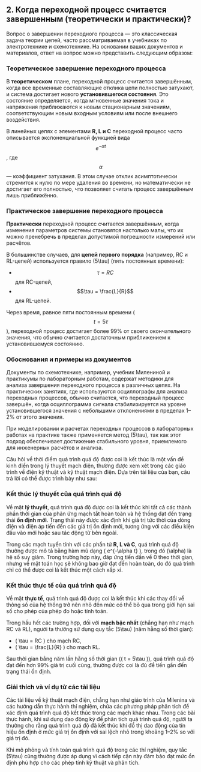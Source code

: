
## 2. Когда переходной процесс считается завершенным (теоретически и практически)?

Вопрос о завершении переходного процесса — это классическая задача теории цепей, часто рассматриваемая в учебниках по электротехнике и схемотехнике. На основании ваших документов и материалов, ответ на вопрос можно представить следующим образом:

### Теоретическое завершение переходного процесса
В **теоретическом** плане, переходной процесс считается завершённым, когда все временные составляющие отклика цепи полностью затухают, и система достигает нового **установившегося состояния**. Это состояние определяется, когда мгновенные значения тока и напряжения приближаются к новым стационарным значениям, соответствующим новым входным условиям или после внешнего воздействия. 

В линейных цепях с элементами **R, L и C** переходной процесс часто описывается экспоненциальной функцией вида $$e^{-\alpha t}$$, где $$\alpha$$ — коэффициент затухания. В этом случае отклик асимптотически стремится к нулю по мере удаления во времени, но математически не достигает его полностью, что позволяет считать процесс завершённым лишь приближённо.

### Практическое завершение переходного процесса
**Практически** переходной процесс считается завершённым, когда изменения параметров системы становятся настолько малы, что их можно пренебречь в пределах допустимой погрешности измерений или расчётов. 

В большинстве случаев, для **цепей первого порядка** (например, RC и RL-цепей) используется правило \(5\tau\) (пять постоянных времени):
- $$\tau = RC$$ для RC-цепей,
- $$\tau = \frac{L}{R}$$ для RL-цепей.

Через время, равное пяти постоянным времени ($$t = 5\tau$$), переходной процесс достигает более 99% от своего окончательного значения, что обычно считается достаточным приближением к установившемуся состоянию.

### Обоснования и примеры из документов
Документы по схемотехнике, например, учебник Милениной и практикумы по лабораторным работам, содержат методики для анализа завершения переходного процесса в различных цепях. На практических занятиях, где используются осциллографы для анализа переходных процессов, обычно считается, что переходный процесс завершён, когда осциллограмма сигнала стабилизируется на уровне установившегося значения с небольшими отклонениями в пределах 1–2% от этого значения. 

При моделировании и расчетах переходных процессов в лабораторных работах на практике также применяется метод \(5\tau\), так как этот подход обеспечивает достижение стабильного уровня, приемлемого для инженерных расчётов и анализа.

Câu hỏi về thời điểm quá trình quá độ được coi là kết thúc là một vấn đề kinh điển trong lý thuyết mạch điện, thường được xem xét trong các giáo trình về điện kỹ thuật và kỹ thuật mạch điện. Dựa trên tài liệu của bạn, câu trả lời có thể được trình bày như sau:

### Kết thúc lý thuyết của quá trình quá độ
Về mặt **lý thuyết**, quá trình quá độ được coi là kết thúc khi tất cả các thành phần thời gian của phản ứng mạch tắt hoàn toàn và hệ thống đạt đến trạng thái **ổn định mới**. Trạng thái này được xác định khi giá trị tức thời của dòng điện và điện áp tiến đến các giá trị ổn định mới, tương ứng với các điều kiện đầu vào mới hoặc sau tác động từ bên ngoài. 

Trong các mạch tuyến tính với các phần tử **R, L và C**, quá trình quá độ thường được mô tả bằng hàm mũ dạng \( e^{-\alpha t} \), trong đó \(\alpha\) là hệ số suy giảm. Trong trường hợp này, đáp ứng tiến dần về 0 theo thời gian, nhưng về mặt toán học sẽ không bao giờ đạt đến hoàn toàn, do đó quá trình chỉ có thể được coi là kết thúc một cách xấp xỉ.

### Kết thúc thực tế của quá trình quá độ
Về mặt **thực tế**, quá trình quá độ được coi là kết thúc khi các thay đổi về thông số của hệ thống trở nên nhỏ đến mức có thể bỏ qua trong giới hạn sai số cho phép của phép đo hoặc tính toán. 

Trong hầu hết các trường hợp, đối với **mạch bậc nhất** (chẳng hạn như mạch RC và RL), người ta thường sử dụng quy tắc \(5\tau\) (năm hằng số thời gian):
- \( \tau = RC \) cho mạch RC,
- \( \tau = \frac{L}{R} \) cho mạch RL.

Sau thời gian bằng năm lần hằng số thời gian (\( t = 5\tau \)), quá trình quá độ đạt đến hơn 99% giá trị cuối cùng, thường được coi là đủ để tiến gần đến trạng thái ổn định.

### Giải thích và ví dụ từ các tài liệu
Các tài liệu về kỹ thuật mạch điện, chẳng hạn như giáo trình của Milenina và các hướng dẫn thực hành thí nghiệm, chứa các phương pháp phân tích để xác định quá trình quá độ kết thúc trong các mạch khác nhau. Trong các bài thực hành, khi sử dụng dao động ký để phân tích quá trình quá độ, người ta thường cho rằng quá trình quá độ đã kết thúc khi đồ thị dao động của tín hiệu ổn định ở mức giá trị ổn định với sai lệch nhỏ trong khoảng 1–2% so với giá trị đó.

Khi mô phỏng và tính toán quá trình quá độ trong các thí nghiệm, quy tắc \(5\tau\) cũng thường được áp dụng vì cách tiếp cận này đảm bảo đạt mức ổn định phù hợp cho các phép tính kỹ thuật và phân tích.
